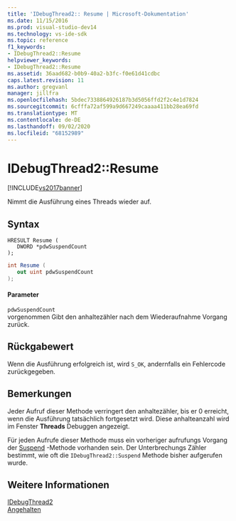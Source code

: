 ```yaml
---
title: 'IDebugThread2:: Resume | Microsoft-Dokumentation'
ms.date: 11/15/2016
ms.prod: visual-studio-dev14
ms.technology: vs-ide-sdk
ms.topic: reference
f1_keywords:
- IDebugThread2::Resume
helpviewer_keywords:
- IDebugThread2::Resume
ms.assetid: 36aad682-b0b9-40a2-b3fc-f0e61d41cdbc
caps.latest.revision: 11
ms.author: gregvanl
manager: jillfra
ms.openlocfilehash: 5bdec7338864926187b3d5056ffd2f2c4e1d7824
ms.sourcegitcommit: 6cfffa72af599a9d667249caaaa411bb28ea69fd
ms.translationtype: MT
ms.contentlocale: de-DE
ms.lasthandoff: 09/02/2020
ms.locfileid: "68152989"
---
```

# <a name="idebugthread2resume"></a>IDebugThread2::Resume
[!INCLUDE[vs2017banner](../../../includes/vs2017banner.md)]

Nimmt die Ausführung eines Threads wieder auf.  
  
## <a name="syntax"></a>Syntax  
  
```cpp#  
HRESULT Resume (   
   DWORD *pdwSuspendCount  
);  
```  
  
```csharp  
int Resume (   
   out uint pdwSuspendCount  
);  
```  
  
#### <a name="parameters"></a>Parameter  
 `pdwSuspendCount`  
 vorgenommen Gibt den anhaltezähler nach dem Wiederaufnahme Vorgang zurück.  
  
## <a name="return-value"></a>Rückgabewert  
 Wenn die Ausführung erfolgreich ist, wird `S_OK`, andernfalls ein Fehlercode zurückgegeben.  
  
## <a name="remarks"></a>Bemerkungen  
 Jeder Aufruf dieser Methode verringert den anhaltezähler, bis er 0 erreicht, wenn die Ausführung tatsächlich fortgesetzt wird. Diese anhalteanzahl wird im Fenster **Threads** Debuggen angezeigt.  
  
 Für jeden Aufrufe dieser Methode muss ein vorheriger aufrufungs Vorgang der [Suspend](../../../extensibility/debugger/reference/idebugthread2-suspend.md) -Methode vorhanden sein. Der Unterbrechungs Zähler bestimmt, wie oft die `IDebugThread2::Suspend` Methode bisher aufgerufen wurde.  
  
## <a name="see-also"></a>Weitere Informationen  
 [IDebugThread2](../../../extensibility/debugger/reference/idebugthread2.md)   
 [Angehalten](../../../extensibility/debugger/reference/idebugthread2-suspend.md)
